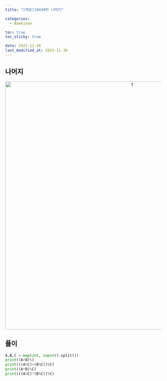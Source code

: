 ```yaml
---
title: "[백준]10430번 나머지"

categories: 
  - Baekjoon

toc: true
toc_sticky: true

date: 2022-11-30
last_modified_at: 2022-11-30
---
```

## 나머지

<p align="center">
<img width="800" alt="1" src="https://user-images.githubusercontent.com/111734605/204690546-f4fb8e81-83d6-403a-ad2e-971e2fc2930a.png">
</p>

## 풀이
```python
A,B,C = map(int, input().split())
print((A+B)%)
print(((A%C)+(B%C))%C)
print((A*B)%C)
print(((A%C)*(B%C))%C)
```
